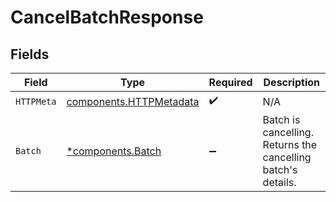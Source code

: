 # CancelBatchResponse


## Fields

| Field                                                              | Type                                                               | Required                                                           | Description                                                        |
| ------------------------------------------------------------------ | ------------------------------------------------------------------ | ------------------------------------------------------------------ | ------------------------------------------------------------------ |
| `HTTPMeta`                                                         | [components.HTTPMetadata](../../models/components/httpmetadata.md) | :heavy_check_mark:                                                 | N/A                                                                |
| `Batch`                                                            | [*components.Batch](../../models/components/batch.md)              | :heavy_minus_sign:                                                 | Batch is cancelling. Returns the cancelling batch's details.       |